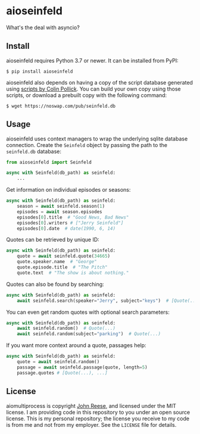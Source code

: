 aioseinfeld
===========

What's the deal with asyncio?


Install
-------

aioseinfeld requires Python 3.7 or newer. It can be installed from PyPI:

```shell-session
$ pip install aioseinfeld
```

aioseinfeld also depends on having a copy of the script database generated using 
[scripts by Colin Pollick](https://github.com/colinpollock/seinfeld-scripts).
You can build your own copy using those scripts, or download a prebuilt copy with
the following command:

```shell-session
$ wget https://noswap.com/pub/seinfeld.db
```


Usage
-----

aioseinfeld uses context managers to wrap the underlying sqlite database connection.
Create the `Seinfeld` object by passing the path to the `seinfeld.db` database:

```python
from aioseinfeld import Seinfeld

async with Seinfeld(db_path) as seinfeld:
    ...
```

Get information on individual episodes or seasons:

```python
async with Seinfeld(db_path) as seinfeld:
    season = await seinfeld.season(1)
    episodes = await season.episodes
    episodes[0].title  # "Good News, Bad News"
    episodes[0].writers # ["Jerry Seinfeld"]
    episodes[0].date  # date(1990, 6, 14)
```

Quotes can be retrieved by unique ID:

```python
async with Seinfeld(db_path) as seinfeld:
    quote = await seinfeld.quote(34665)
    quote.speaker.name  # "George"
    quote.episode.title  # "The Pitch"
    quote.text  # "The show is about nothing."
```

Quotes can also be found by searching:

```python
async with Seinfeld(db_path) as seinfeld:
    await seinfeld.search(speaker="Jerry", subject="keys")  # [Quote(...), ...]
```

You can even get random quotes with optional search parameters:

```python
async with Seinfeld(db_path) as seinfeld:
    await seinfeld.random()  # Quote(...)
    await seinfeld.random(subject="parking")  # Quote(...)
```

If you want more context around a quote, passages help:

```python
async with Seinfeld(db_path) as seinfeld:
    quote = await seinfeld.random()
    passage = await seinfeld.passage(quote, length=5)
    passage.quotes # [Quote(...), ...]
```


License
-------

aiomultiprocess is copyright [John Reese](https://jreese.sh), and licensed under
the MIT license.  I am providing code in this repository to you under an open
source license.  This is my personal repository; the license you receive to
my code is from me and not from my employer. See the `LICENSE` file for details.
